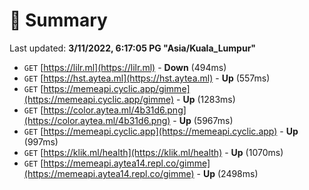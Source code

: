 # 📖 Summary
Last updated: **3/11/2022, 6:17:05 PG "Asia/Kuala_Lumpur"**

- `GET` [https://lilr.ml](https://lilr.ml) - **Down** (494ms)
- `GET` [https://hst.aytea.ml](https://hst.aytea.ml) - **Up** (557ms)
- `GET` [https://memeapi.cyclic.app/gimme](https://memeapi.cyclic.app/gimme) - **Up** (1283ms)
- `GET` [https://color.aytea.ml/4b31d6.png](https://color.aytea.ml/4b31d6.png) - **Up** (5967ms)
- `GET` [https://memeapi.cyclic.app](https://memeapi.cyclic.app) - **Up** (997ms)
- `GET` [https://klik.ml/health](https://klik.ml/health) - **Up** (1070ms)
- `GET` [https://memeapi.aytea14.repl.co/gimme](https://memeapi.aytea14.repl.co/gimme) - **Up** (2498ms)
